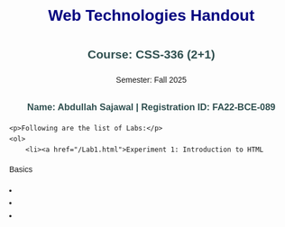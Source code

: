 <!DOCTYPE html>
<html lang="en">
<head>
    <meta charset="UTF-8">
    <meta name="viewport" content="width=device-width, initial-scale=1.0">
    <title>WebTechnologiesHandout</title>
    <style>
    body { 
        font-family: Arial, sans-serif; 
        margin: 40px; 
        line-height: 1.6;
    }
    h1 { 
        color: navy; 
        text-align: center; 
    }
    h2, h3 { 
        color: darkslategray; 
        text-align: center; 
    }
    ol li { 
        margin: 8px 0; 
    }
    a { 
        text-decoration: none; 
        color: darkblue; 
    }
    a:hover { 
        text-decoration: underline; 
    }
    #center{text-align: center;}
</style>

</head>
<body>
   <h1>Web Technologies Handout</h1>
<h2>Course: CSS-336 (2+1)</h2>
<p id="center">Semester: Fall 2025</p>
<h3>Name: Abdullah Sajawal | Registration ID: FA22-BCE-089 </h3>

    <p>Following are the list of Labs:</p>
    <ol>
        <li><a href="/Lab1.html">Experiment 1: Introduction to HTML
Basics</a></li>
        <li><a href="/lab2.html"></a></li>
        <li><a href="/lab3.html"></a></li>
        <li><a href="/Lab4.html"></a></li>
    </ol>
</body>
</html>
